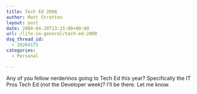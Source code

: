 ```yaml
---
title: Tech Ed 2008
author: Matt Stratton
layout: post
date: 2008-04-28T13:15:00+00:00
url: /life-in-general/tech-ed-2008
dsq_thread_id:
  - 28264175
categories:
  - Personal

---
```

Any of you fellow nerderinos going to Tech Ed this year? Specifically the IT Pros Tech Ed (not the Developer week)? I&#8217;ll be there. Let me know.